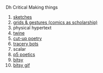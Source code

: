 Dh Critical Making things

1. [sketches](https://spongepoet.github.io/dhsi/20230608_155651.jpg)
2. [grids & gestures (comics as scholarship)](https://spongepoet.github.io/dhsi/20230608_155744.jpg)
3. physical hypertext
4. [twine](https://spongepoet.github.io/dhsi/WhatTheMagpiesSaid.html)
5. [cut-up poetry](https://spongepoet.github.io/dhsi/20230608_155851.jpg)
6. [tracery bots](https://botsin.space/@sponge)
7. scalar
8. [p5 poetics](https://spongepoet.github.io/dhsi/ElmoBot.html)
9. [bitsy](https://spongepoet.github.io/dhsi/magpie_news.html)
10. [bitsy gif](https://spongepoet.github.io/dhsi/recording.gif)

